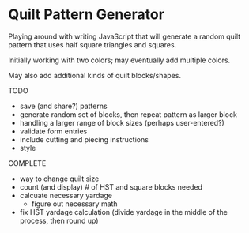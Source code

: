 # Quilt Pattern Generator

Playing around with writing JavaScript that will generate a random quilt pattern that uses half square triangles and squares. 

Initially working with two colors; may eventually add multiple colors.

May also add additional kinds of quilt blocks/shapes.

TODO
- save (and share?) patterns
- generate random set of blocks, then repeat pattern as larger block
- handling a larger range of block sizes (perhaps user-entered?)
- validate form entries
- include cutting and piecing instructions
- style

COMPLETE
- way to change quilt size
- count (and display) # of HST and square blocks needed
- calcuate necessary yardage
  - figure out necessary math
- fix HST yardage calculation (divide yardage in the middle of the process, then round up)

